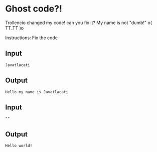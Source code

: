 # Ghost code?!

Trollencio changed my code! can you fix it?
My name is not "dumb!" o( TT_TT )o

Instructions: Fix the code

Input
----

    Javatlacati
    
Output
-----

    Hello my name is Javatlacati
    
Input
----

    ""
    
Output
----
    Hello world!
